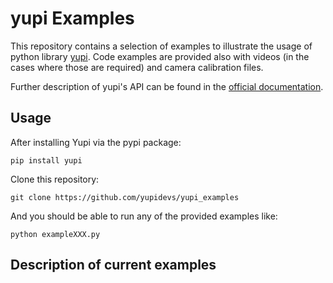 # yupi Examples

This repository contains a selection of examples to illustrate the usage of python library [yupi](https://github.com/yupidevs/yupi). Code examples are provided also with videos (in the cases where those are required) and camera calibration files.

Further description of yupi's API can be found in the [official documentation](https://yupi.readthedocs.io/en/latest/).

## Usage

After installing Yupi via the pypi package:

```
pip install yupi
```

Clone this repository:

```
git clone https://github.com/yupidevs/yupi_examples
```

And you should be able to run any of the provided examples like:

```
python exampleXXX.py
```

## Description of current examples